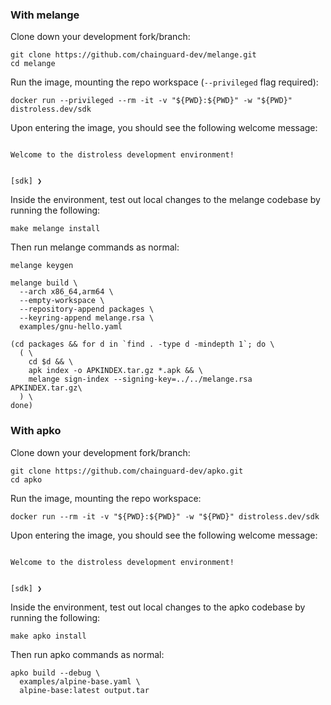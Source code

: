### With melange

Clone down your development fork/branch:

```
git clone https://github.com/chainguard-dev/melange.git
cd melange
```

Run the image, mounting the repo workspace (`--privileged` flag required):

```
docker run --privileged --rm -it -v "${PWD}:${PWD}" -w "${PWD}" distroless.dev/sdk
```

Upon entering the image, you should see the following welcome message:

```

Welcome to the distroless development environment!


[sdk] ❯
```

Inside the environment, test out local changes to the melange codebase
by running the following:

```
make melange install
```

Then run melange commands as normal:

```
melange keygen

melange build \
  --arch x86_64,arm64 \
  --empty-workspace \
  --repository-append packages \
  --keyring-append melange.rsa \
  examples/gnu-hello.yaml

(cd packages && for d in `find . -type d -mindepth 1`; do \
  ( \
    cd $d && \
    apk index -o APKINDEX.tar.gz *.apk && \
    melange sign-index --signing-key=../../melange.rsa APKINDEX.tar.gz\
  ) \
done)
```

### With apko

Clone down your development fork/branch:

```
git clone https://github.com/chainguard-dev/apko.git
cd apko
```

Run the image, mounting the repo workspace:

```
docker run --rm -it -v "${PWD}:${PWD}" -w "${PWD}" distroless.dev/sdk
```

Upon entering the image, you should see the following welcome message:

```

Welcome to the distroless development environment!


[sdk] ❯
```

Inside the environment, test out local changes to the apko codebase
by running the following:

```
make apko install
```

Then run apko commands as normal:

```
apko build --debug \
  examples/alpine-base.yaml \
  alpine-base:latest output.tar
```
